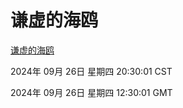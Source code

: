 # 谦虚的海鸥
[谦虚的海鸥](http://219.139.198.207:56308/qxdho/course/base/hotlink/index.php)

2024年 09月 26日 星期四 20:30:01 CST

2024年 09月 26日 星期四 12:30:01 GMT
